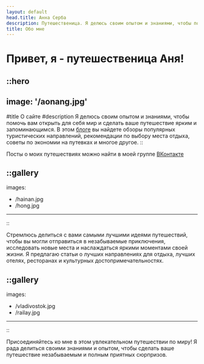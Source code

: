 ```yaml
---
layout: default
head.title: Анна Серба
description: Путешественица. Я делюсь своим опытом и знаниями, чтобы помочь вам открыть для себя мир и сделать ваше путешествие ярким и запоминающимся.
title: Обо мне
---
```

# Привет, я - путешественица Аня!



::hero
---
image: '/aonang.jpg'
---
#title
О сайте
#description
Я делюсь своим опытом и знаниями, чтобы помочь вам открыть для себя мир и сделать ваше путешествие ярким и запоминающимся. В этом <a href="/articles">блоге</a> вы найдете обзоры популярных туристических направлений, рекомендации по выбору места отдыха, советы по экономии на путевках и многое другое.
::

Посты о моих путешествиях можно найти в моей группе <a target="_blank" href="https://vk.com/happinessintravel">ВКонтакте</a>

::gallery
---
images:
  - /hainan.jpg
  - /hong.jpg
---
::

Стремлюсь делиться с вами самыми лучшими идеями путешествий, чтобы вы могли отправиться в незабываемые приключения, исследовать новые места и наслаждаться яркими моментами своей жизни. Я предлагаю статьи о лучших направлениях для отдыха, лучших отелях, ресторанах и культурных достопримечательностях.



::gallery
---
images:
  - /vladivostok.jpg
  - /railay.jpg
---
::

Присоединяйтесь ко мне в этом увлекательном путешествии по миру! Я рада делиться своими знаниями и опытом, чтобы сделать ваше путешествие незабываемым и полным приятных сюрпризов.

